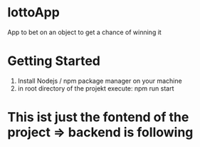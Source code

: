 # lottoApp
App to bet on an object to get a chance of winning it

# Getting Started

1. Install Nodejs / npm package manager on your machine 
2. in root directory of the projekt execute: npm run start



# This ist just the fontend of the project => backend is following 